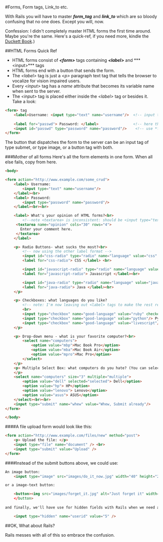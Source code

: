 #Forms, Form tags, Link_to etc.

With Rails you will have to master ***form_tag*** and ***link_to*** which are so bloody confusing that no one does. Except you will, now.

Confession: I didn't completely master HTML forms the first time around. Maybe you're the same.  Here's a quick-ref, if you need more, kindle the [Duckett Book](http://www.htmlandcssbook.com).)  

##HTML Forms Quick Ref
* HTML forms consist of ***\<form\>*** tags containing ***\<label\>*** and *** \<input\>*** tags
* HTML forms end with a button that sends the form. 
* The *\<label\>* tag is just a *\<p\>* paragraph text tag that tells the browser to vocalize for vision impaired users.  
* Every *\<input\>* tag has a *name* attribute that becomes its variable name when sent to the server.  
* The *\<input\>* tag is placed either inside the *\<label\>* tag or besides it. Take a look:

```html
<form> tag
    <label>Username: <input type="text" name="username"/>  <!-- input tag is inside the lable tag -->
    
    <label for="passwd"> Password: </label>                <!-- here the label and input tag are separated, so -->
    <input id="passwd" type="password" name="password"/>    <!-- use *for* in label and *id* attribute in input tag -->
</form>
```
The button that dispatches the form to the server can be an input tag of type submet, or type image, or a button tag with both.

###Mother of all forms
Here's all the form elements in one form.  When all else fails, copy from here.

```html
<body>

<form action="http://www.example.com/some_crud">
    <label> Username:
        <input type="text" name="username"/>                              <!--text -->       
    </label><br>
    <label> Password:                                    
        <input type="password" name="password"/>                          <!--password -->
    </label><br><br>

    <label> What's your opinion of HTML forms?<br>
        <!--note <textarea> is inconsistent: should be <input type="textarea"> -->
     <textarea name="opinion" cols="30" rows="4">                         <!--textarea -->
       Enter your comment here.
     </textarea>
    </label>

    <p> Radio Buttons- what sucks the most?<br>                           <!--radio buttons -->
        <!-- now using the other label format -->
        <input id="css-radio" type="radio" name="language" value="css" checked="checked"/>
        <label for="css-radio"> CSS </label> <br>

        <input id="javascript-radio" type="radio" name="language" value="javascript"/>
        <label for="javascript-radio"> Javascript </label><br>

        <input id="java-radio" type="radio" name="language" value="java"/>
        <label for="java-radio"> Java </label><br>
    </p>

    <p> Checkboxes: what languages do you like?                            <!--check boxes -->
        <!-- note: I'm now leaving out <label> tags to make the rest readable -->
        <br>
        <input type="checkbox" name="good-language" value="ruby" checked="checked"/> Ruby
        <input type="checkbox" name="good-language" value="python"/> Python
        <input type="checkbox" name="good-language" value="livescript"/> Livescript
    </p>

    <p> Drop-down menu - what is your favorite computer?<br>               <!--drop down menu -->
        <select name="computers">
            <option value="mbp">Mac Book Pro</option>
            <option value="mba">Mac Book Air</option>
            <option value="mpro">Mac Pro</option>
        </select>
    </p>                                                                   <!--multi-select box -->
    <p> Multiple Select Box: what computers do you hate? (You can select more than one, use cmd-key on Mac, ctrl PCs)
    </p>
    <select name="computers" size="3" multiple="multiple">
        <option value="dell" selected="selected"> Dell</option>
        <option value="hp"> HP</option>
        <option value="lenovo"> Lenovo</option>
        <option value="asus"> ASUS</option>
    </select><br><br>
    <input type="submit" name="whew" value="Whew, Submit already"/>
</form>

</body>
```

####A file upload form would look like this:

```html
<form action="http://www.example.com/files/new" method="post">              <!--file upload -->
    <p> Upload the file: </p>
    <input type="file" name="document" /> <br>
    <input type="submit" value="Upload" />
</form>
```

####Instead of the submit buttons above, we could use:

```html
An image button:                                                             <!--image button -->
    <input type="image" src="images/do_it_now.jpg" width="40" height="20" />

or a image-text button:                                                      <!--<button> -->

    <button><img src="images/forget_it.jpg" alt="Just forget it" width="40" height="20"
    </button>
    
and finally, we'll have use for hidden fields with Rails when we need a value included with the form's result:

    <input type="hidden" name="userid" value="5" />                          <!--hidden field -->

```

##OK, What about Rails?
    
Rails messes with all of this so embrace the confusion.



